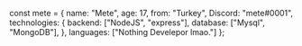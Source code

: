 const mete = {
    name: "Mete",
    age: 17,
    from: "Turkey",
    Discord: "mete#0001",
    technologies: {
        backend: ["NodeJS", "express"],
        database: ["Mysql", "MongoDB"],
    },
    languages: ["Nothing Develepor lmao."]
};
